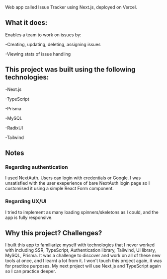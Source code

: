 Web app called Issue Tracker using Next.js, deployed on Vercel.

## What it does:
Enables a team to work on issues by:

-Creating, updating, deleting, assigning issues

-Viewing stats of issue handling

## This project was built using the following technologies:

-Next.js

-TypeScript

-Prisma

-MySQL

-RadixUI

-Tailwind

## Notes

### Regarding authentication

I used NextAuth. 
Users can login with credentials or Google.
I was unsatisfied with the user exeperience of bare NextAuth login page so I customised it using a simple React Form component.

### Regarding UX/UI

I tried to implement as many loading spinners/skeletons as I could, and the app is fully responsive.

## Why this project? Challenges?

I built this app to familiarize myself with technologies that I never worked with including SSR, TypeScript, Authentication library, Tailwind, UI library, MySQL, Prisma.
It was a challenge to discover and work on all of these new tools at once, and I learnt a lot from it.
I won't touch this project again, it was for practice purposes.
My next project will use Next.js and TypeScript again so I can practice deeper.



